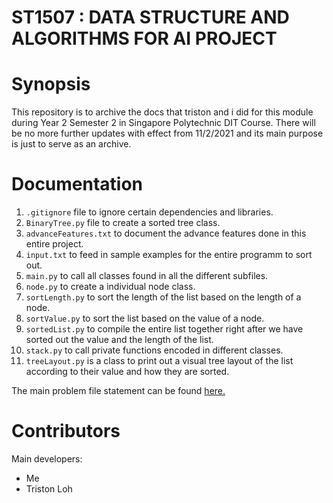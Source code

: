 # ST1507 : DATA STRUCTURE AND ALGORITHMS FOR AI PROJECT

# Synopsis

This repository is to archive the docs that triston and i did for this module during Year 2 Semester 2 in Singapore Polytechnic DIT Course. There will be no more further updates with effect from 11/2/2021 and its main purpose is just to serve as an archive.

# Documentation
1. `.gitignore` file to ignore certain dependencies and libraries.
2. `BinaryTree.py` file to create a sorted tree class.
3. `advanceFeatures.txt` to document the advance features done in this entire project.
4. `input.txt` to feed in sample examples for the entire programm to sort out.
5. `main.py` to call all classes found in all the different subfiles.
6. `node.py` to create a individual node class.
7. `sortLength.py` to sort the length of the list based on the length of a node.
8. `sortValue.py` to sort the list based on the value of a node.
9. `sortedList.py` to compile the entire list together right after we have sorted out the value and the length of the list.
10. `stack.py` to call private functions encoded in different classes.
11. `treeLayout.py` is a class to print out a visual tree layout of the list according to their value and how they are sorted. 

The main problem file statement can be found [here.](./ST1507_ASSIGNMENT_TWO_AY2021_SEM2.pdf)

# Contributors
Main developers:  
- Me
- Triston Loh
